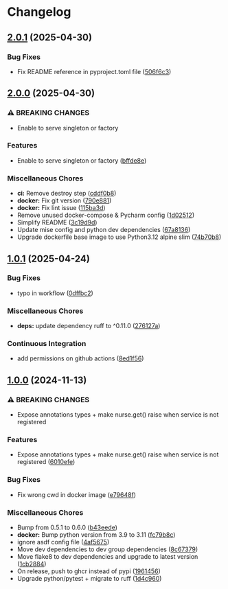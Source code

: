 # Changelog

## [2.0.1](https://github.com/ZeroGachis/nurse/compare/2.0.0...2.0.1) (2025-04-30)


### Bug Fixes

* Fix README reference in pyproject.toml file ([506f6c3](https://github.com/ZeroGachis/nurse/commit/506f6c3093a6a41475fadbd0ac66a84cd6849e9b))

## [2.0.0](https://github.com/ZeroGachis/nurse/compare/1.0.1...2.0.0) (2025-04-30)


### ⚠ BREAKING CHANGES

* Enable to serve singleton or factory

### Features

* Enable to serve singleton or factory ([bffde8e](https://github.com/ZeroGachis/nurse/commit/bffde8e8760372be12726d572e34c5f6184eb301))


### Miscellaneous Chores

* **ci:** Remove destroy step ([cddf0b8](https://github.com/ZeroGachis/nurse/commit/cddf0b8c6a889fc063e954aa36f7ff23ac4c779e))
* **docker:** Fix git version ([790e881](https://github.com/ZeroGachis/nurse/commit/790e881a105a8cb6ec440b7c3ebd1bf88ef8b751))
* **docker:** Fix lint issue ([115ba3d](https://github.com/ZeroGachis/nurse/commit/115ba3d8065a061f7c35bcfdaee1748cc88d38ba))
* Remove unused docker-compose & Pycharm config ([1d02512](https://github.com/ZeroGachis/nurse/commit/1d0251219d929b70138e84fcab849fc893e5eeab))
* Simplify README ([3c19d9d](https://github.com/ZeroGachis/nurse/commit/3c19d9d6af0859ffd3f2980687f2a1b5ad301aa6))
* Update mise config and python dev dependencies ([67a8136](https://github.com/ZeroGachis/nurse/commit/67a8136a9545982b0e24879bc701524b3a54075d))
* Upgrade dockerfile base image to use Python3.12 alpine slim ([74b70b8](https://github.com/ZeroGachis/nurse/commit/74b70b8c8d4562b2ff5b87a6e7e327d082d0fc58))

## [1.0.1](https://github.com/ZeroGachis/nurse/compare/1.0.0...1.0.1) (2025-04-24)


### Bug Fixes

* typo in workflow ([0dffbc2](https://github.com/ZeroGachis/nurse/commit/0dffbc2283b5f04af95697484e7b3548479ce9a0))


### Miscellaneous Chores

* **deps:** update dependency ruff to ^0.11.0 ([276127a](https://github.com/ZeroGachis/nurse/commit/276127aa59689aba3b926c9dead6eb3011ec1bf1))


### Continuous Integration

* add permissions on github actions ([8ed1f56](https://github.com/ZeroGachis/nurse/commit/8ed1f56a6887b324abecc30696e692632dc8f5e1))

## [1.0.0](https://github.com/ZeroGachis/nurse/compare/v0.5.1...1.0.0) (2024-11-13)


### ⚠ BREAKING CHANGES

* Expose annotations types + make nurse.get() raise when service is not registered

### Features

* Expose annotations types + make nurse.get() raise when service is not registered ([6010efe](https://github.com/ZeroGachis/nurse/commit/6010efe7ec6c5ddf1258b60eb336b9ce316b1cde))


### Bug Fixes

* Fix wrong cwd in docker image ([e79648f](https://github.com/ZeroGachis/nurse/commit/e79648f1ec0fe782932bac0e2b5ea76ae7c05c37))


### Miscellaneous Chores

* Bump from 0.5.1 to 0.6.0 ([b43eede](https://github.com/ZeroGachis/nurse/commit/b43eedee40fd53df90b17419a8cfc2bf9ce40ddf))
* **docker:** Bump python version from 3.9 to 3.11 ([fc79b8c](https://github.com/ZeroGachis/nurse/commit/fc79b8cc2029fc6a0704aedd7a61d4daafe2abe7))
* ignore asdf config file ([4af5675](https://github.com/ZeroGachis/nurse/commit/4af56750dfc059fae8794ef22a3531b2822bbba3))
* Move dev dependencies to dev group dependencies ([8c67379](https://github.com/ZeroGachis/nurse/commit/8c673791f15593c1c35d69c1da2a653e8db4fe8c))
* Move flake8 to dev dependencies and upgrade to latest version ([1cb2884](https://github.com/ZeroGachis/nurse/commit/1cb2884dd90082582515945f1656cbe9ca707f99))
* On release, push to ghcr instead of pypi ([1961456](https://github.com/ZeroGachis/nurse/commit/196145660fbed3047221a6b07b04e95fca62904e))
* Upgrade python/pytest + migrate to ruff ([1d4c960](https://github.com/ZeroGachis/nurse/commit/1d4c960564675d825fe599d1a2f6f936e1b6ab55))
